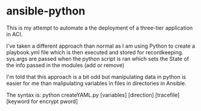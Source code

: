 # ansible-python

This is my attempt to automate a the deployment of a three-tier application in ACI.

I've taken a different approach than normal as I am using Python to create a playbook.yml file which is then executed and stored for recordkeeping. sys.args are passed when the python script is ran which sets the State of the info passed in the modules (add or remove)

I'm told that this approach is a bit odd but manipulating data in python is easier for me than malipulating variables in files in directories in Ansible.

The syntax is:
python createYAML.py [variables] [direction] [tracefile] [keyword for encrypt pword]
